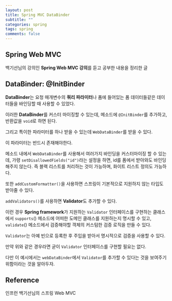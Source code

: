 ```yaml
---
layout: post
title: Spring MVC DataBinder
subtitle: ""
categories: spring
tags: spring
comments: false
---
```


## Spring Web MVC

백기선님의 강의인 **Spring Web MVC 강의**를 듣고 공부한 내용을 정리한 글

## DataBinder: @InitBinder

**DataBinder**는 요청 매개변수의 **쿼리 파라미터**나 폼에 들어있는 폼 데이터들같은 데이터들을 바인딩할 때 사용할 수 있었다.

이러한 **DataBinder**를 커스터 마이징할 수 있는데, 메소드에 `@InitBinder`를 추가하고, 반환값을 `void`로 하면 된다.

그리고 특이한 파라미터를 하나 받을 수 있는데 `WebDataBinder`를 받을 수 있다.

이 파라미터는 반드시 존재해야한다.

메소드 내에서 `WebDataBinder`를 사용해서 여러가지 바인딩을 커스터마이징 할 수 있는데, 가령 `setDisallowedFields("id")`라는 설정을 하면, id를 폼에서 받아와도 바인딩해주지 않는다. 즉 블랙 리스트를 처리하는 것이 가능하며, 화이트 리스트 정의도 가능하다.

또한 `addCustomFormatter()`을 사용하면 스프링이 기본적으로 지원하지 않는 타입도 받아줄 수 있다.

`addValidators()`를 사용하면 **Validator**도 추가할 수 있다.

이런 경우 **Spring framework**가 지원하는 `Validator` 인터페이스를 구현하는 클래스에서 `supports`() 메소드에 어떠한 도메인 클래스를 지원하는지 명시할 수 있고, `validate`() 메소드에서 검증해야할 객체의 커스텀한 검증 로직을 만들 수 있다.

`Validator`는 아예 빈으로 등록한 후 주입을 받아서 명시적으로 검증을 사용할 수 있다.

만약 위와 같은 경우라면 굳이 `Validator` 인터페이스를 구현할 필요는 없다.

다만 이 예시에서는 `webDataBinder`에서 `Validator`를 추가할 수 있다는 것을 보여주기 위함이라는 것을 알아두자.

## Reference

인프런 백기선님의 스프링 Web MVC
